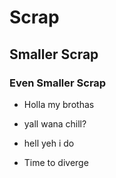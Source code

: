 # Scrap
## Smaller Scrap
### Even Smaller Scrap

* Holla my brothas
* yall wana chill?
* hell yeh i do

* Time to diverge